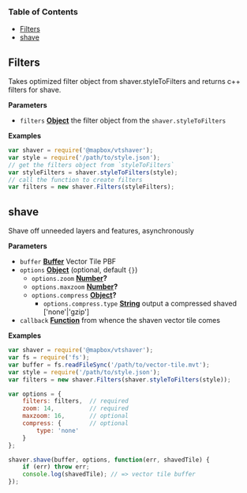 <!-- Generated by documentation.js. Update this documentation by updating the source code. -->

### Table of Contents

-   [Filters](#filters)
-   [shave](#shave)

## Filters

Takes optimized filter object from shaver.styleToFilters and returns c++ filters for shave.

**Parameters**

-   `filters` **[Object](https://developer.mozilla.org/docs/Web/JavaScript/Reference/Global_Objects/Object)** the filter object from the `shaver.styleToFilters`

**Examples**

```javascript
var shaver = require('@mapbox/vtshaver');
var style = require('/path/to/style.json');
// get the filters object from `styleToFilters`
var styleFilters = shaver.styleToFilters(style);
// call the function to create filters
var filters = new shaver.Filters(styleFilters);
```

## shave

Shave off unneeded layers and features, asynchronously

**Parameters**

-   `buffer` **[Buffer](https://nodejs.org/api/buffer.html)** Vector Tile PBF
-   `options` **[Object](https://developer.mozilla.org/docs/Web/JavaScript/Reference/Global_Objects/Object)**  (optional, default `{}`)
    -   `options.zoom` **[Number](https://developer.mozilla.org/docs/Web/JavaScript/Reference/Global_Objects/Number)?** 
    -   `options.maxzoom` **[Number](https://developer.mozilla.org/docs/Web/JavaScript/Reference/Global_Objects/Number)?** 
    -   `options.compress` **[Object](https://developer.mozilla.org/docs/Web/JavaScript/Reference/Global_Objects/Object)?** 
        -   `options.compress.type` **[String](https://developer.mozilla.org/docs/Web/JavaScript/Reference/Global_Objects/String)** output a compressed shaved ['none'|'gzip']
-   `callback` **[Function](https://developer.mozilla.org/docs/Web/JavaScript/Reference/Statements/function)** from whence the shaven vector tile comes

**Examples**

```javascript
var shaver = require('@mapbox/vtshaver');
var fs = require('fs');
var buffer = fs.readFileSync('/path/to/vector-tile.mvt');
var style = require('/path/to/style.json');
var filters = new shaver.Filters(shaver.styleToFilters(style));

var options = {
    filters: filters,  // required
    zoom: 14,          // required
    maxzoom: 16,       // optional
    compress: {        // optional
        type: 'none'
    }
};

shaver.shave(buffer, options, function(err, shavedTile) {
    if (err) throw err;
    console.log(shavedTile); // => vector tile buffer
});
```
